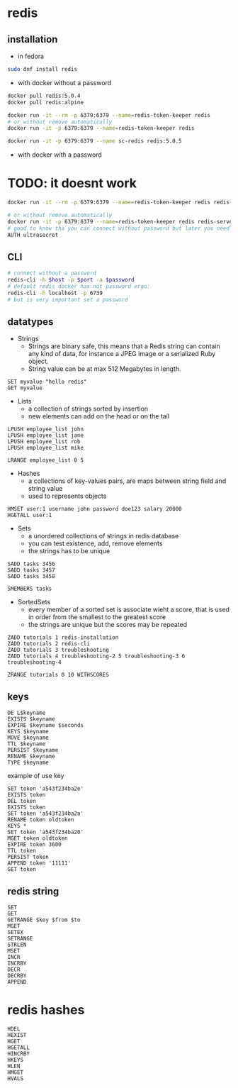 # redis


## installation


- in fedora

```bash
sudo dnf install redis
```


- with docker without a password


```bash
docker pull redis:5.0.4
docker pull redis:alpine

docker run -it --rm -p 6379:6379 --name=redis-token-keeper redis
# or without remove automatically
docker run -it -p 6379:6379 --name=redis-token-keeper redis

docker run -it -p 6379:6379 --name sc-redis redis:5.0.5

```

- with docker _with_ a password

# TODO: it doesnt work

```bash
docker run -it --rm -p 6379:6379 --name=redis-token-keeper redis redis-server --requirepass ultrasecret

# or without remove automatically
docker run -it -p 6379:6379 --name=redis-token-keeper redis redis-server --requirepass ultrasecret
# good to know tha you can connect without password but later you need write into cli the value
AUTH ultrasecret
```

## CLI

```bash
# connect without a password
redis-cli -h $host -p $port -a $password
# default redis docker has not password ergo:
redis-cli -h localhost -p 6739
# but is very important set a password

```


## datatypes

  - Strings
    + Strings are binary safe, this means that a Redis string can contain any kind of data, for instance a JPEG image or a serialized Ruby object.
    +  String value can be at max 512 Megabytes in length.

```
SET myvalue "hello redis"
GET myvalue
```

  - Lists
    + a collection of strings sorted by insertion
    + new elements can add on the head or on the tail
```
LPUSH employee_list john
LPUSH employee_list jane
LPUSH employee_list rob
LPUSH employee_list mike

LRANGE employee_list 0 5

```
  - Hashes
    + a collections of key-values pairs, are maps between string field and string value
    + used to represents objects

```
HMSET user:1 username john password doe123 salary 20000
HGETALL user:1
```

  - Sets
    + a unordered collections of strings in redis database
    + you can test existence, add, remove elements
    + the strings has to be unique

```
SADD tasks 3456
SADD tasks 3457
SADD tasks 3458

SMEMBERS tasks
```
  - SortedSets
    + every member of a sorted set is associate wieht a score, that is used in order from the smallest to the greatest score
    + the strings are unique but the scores may be repeated

```
ZADD tutorials 1 redis-installation
ZADD tutorials 2 redis-cli
ZADD tutorials 3 troubleshooting
ZADD tutorials 4 troubleshooting-2 5 troubleshooting-3 6 troubleshooting-4

ZRANGE tutorials 0 10 WITHSCORES
```


## keys



```
DE L$keyname
EXISTS $keyname
EXPIRE $keyname $seconds
KEYS $keyname
MOVE $keyname
TTL $keyname
PERSIST $keyname
RENAME $keyname
TYPE $keyname
```

example of use key

```
SET token 'a543f234ba2e'
EXISTS token
DEL token
EXISTS token
SET token 'a543f234ba2a'
RENAME token oldtoken
KEYS *
SET token 'a543f234ba20'
MGET token oldtoken
EXPIRE token 3600
TTL token
PERSIST token
APPEND token '11111'
GET token
```


## redis string

```
SET
GET
GETRANGE $key $from $to
MGET
SETEX
SETRANGE
STRLEN
MSET
INCR
INCRBY
DECR
DECRBY
APPEND
```

# redis hashes

```
HDEL
HEXIST
HGET
HGETALL
HINCRBY
HKEYS
HLEN
HMGET
HVALS
```
